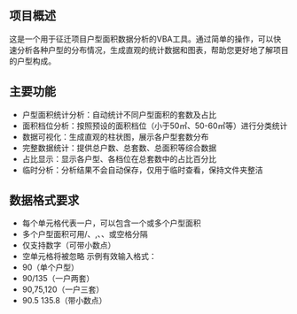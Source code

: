 ## 项目概述

这是一个用于征迁项目户型面积数据分析的VBA工具。通过简单的操作，可以快速分析各种户型的分布情况，生成直观的统计数据和图表，帮助您更好地了解项目的户型构成。
## 主要功能

- 户型面积统计分析：自动统计不同户型面积的套数及占比
- 面积档位分析：按照预设的面积档位（小于50㎡、50-60㎡等）进行分类统计
- 数据可视化：生成直观的柱状图，展示各户型套数分布
- 完整数据统计：提供总户数、总套数、总面积等综合数据
- 占比显示：显示各户型、各档位在总套数中的占比百分比
- 临时分析：分析结果不会自动保存，仅用于临时查看，保持文件夹整洁
## 数据格式要求

- 每个单元格代表一户，可以包含一个或多个户型面积
- 多个户型面积可用/、,、、或空格分隔
- 仅支持数字（可带小数点）
- 空单元格将被忽略
示例有效输入格式：
- 90（单个户型）
- 90/135（一户两套）
- 90,75,120（一户三套）
- 90.5 135.8（带小数点）